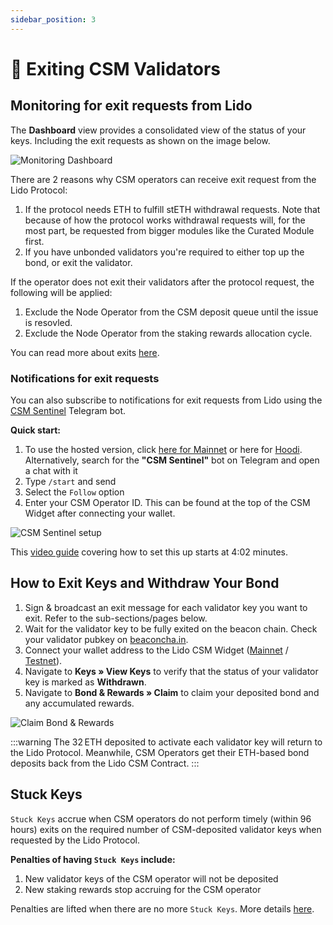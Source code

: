 ```yaml
---
sidebar_position: 3
---
```


# 🚪 Exiting CSM Validators

## Monitoring for exit requests from Lido

The **Dashboard** view  provides a consolidated view of the status of your keys. Including the exit requests as shown on the image below.

![Monitoring Dashboard](/img/csm-guide/exit1-1.png)

There are 2 reasons why CSM operators can receive exit request from the Lido Protocol:
1. If the protocol needs ETH to fulfill stETH withdrawal requests. Note that because of how the protocol works withdrawal requests will, for the most part, be requested from bigger modules like the Curated Module first.
2. If you have unbonded validators you're required to either top up the bond, or exit the validator.

If the operator does not exit their validators after the protocol request, the following will be applied:
1. Exclude the Node Operator from the CSM deposit queue until the issue is resovled.
2. Exclude the Node Operator from the staking rewards allocation cycle.

You can read more about exits [here](/staking-modules/csm/validator-exits).

### Notifications for exit requests

You can also subscribe to notifications for exit requests from Lido using the [CSM Sentinel](https://github.com/skhomuti/csm-sentinel) Telegram bot.

**Quick start:**

1. To use the hosted version, click [here for Mainnet](https://t.me/CSMSentinel_bot) or here for [Hoodi](https://t.me/CSMSentinelHoodi_bot). Alternatively, search for the **"CSM Sentinel"** bot on Telegram and open a chat with it
2. Type `/start` and send
3. Select the `Follow` option
4. Enter your CSM Operator ID. This can be found at the top of the CSM Widget after connecting your wallet.

![CSM Sentinel setup](/img/csm-guide/exit1-2.png)

This [video guide](https://youtu.be/U1RkKnIR3_Y?t=242) covering how to set this up starts at 4:02 minutes.

## How to Exit Keys and Withdraw Your Bond

1. Sign & broadcast an exit message for each validator key you want to exit. Refer to the sub-sections/pages below.
2. Wait for the validator key to be fully exited on the beacon chain. Check your validator pubkey on [beaconcha.in](https://beaconcha.in/).
3. Connect your wallet address to the Lido CSM Widget ([Mainnet](https://csm.lido.fi/) / [Testnet](https://csm.testnet.fi/)).
4. Navigate to **Keys » View Keys** to verify that the status of your validator key is marked as **Withdrawn**.
5. Navigate to **Bond & Rewards » Claim** to claim your deposited bond and any accumulated rewards.

![Claim Bond & Rewards](/img/csm-guide/exit1-3.png)

:::warning
The 32 ETH deposited to activate each validator key will return to the Lido Protocol. Meanwhile, CSM Operators get their ETH-based bond deposits back from the Lido CSM Contract.
:::

## Stuck Keys

`Stuck Keys` accrue when CSM operators do not perform timely (within 96 hours) exits on the required number of CSM-deposited validator keys when requested by the Lido Protocol.

**Penalties of having `Stuck Keys` include:**

1. New validator keys of the CSM operator will not be deposited
2. New staking rewards stop accruing for the CSM operator

Penalties are lifted when there are no more `Stuck Keys`. More details [here](https://operatorportal.lido.fi/modules/community-staking-module#block-0ed61a4c0a5a439bbb4be20e814b4e38).